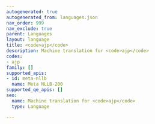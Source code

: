 ```yaml
---
autogenerated: true
autogenerated_from: languages.json
nav_order: 999
nav_exclude: true
parent: Languages
layout: language
title: <code>ajp</code>
description: Machine translation for <code>ajp</code>
codes:
- ajp
family: []
supported_apis:
- id: meta-nllb
  name: Meta NLLB-200
supported_qe_apis: []
seo:
  name: Machine translation for <code>ajp</code>
  type: Language

---
```



